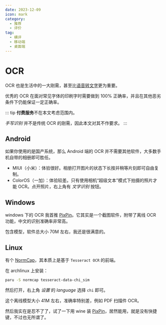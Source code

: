 ```yaml
---
date: 2023-12-09
icon: mark
category:
  - 推荐
  - 评价
tag:
  - 横评
  - 移动端
  - 桌面端
---
```


# OCR

OCR 也是生活中的一大刚需，甚至比[语音转文字](./voice2text.md)更为重要。

优秀的 OCR 在面对常见字体的印刷字时需要做到 100% 正确率，并且在其他恶劣条件下仍能保证一定正确率。

::: tip
**付费服务**不在本文考虑范围内。

_手写识别_ 并不是传统 OCR 的刚需，因此本文对其不作要求。
:::

## Android

如果你使用的是国产系统，那么 Android 端的 OCR 并不需要其他软件，大多数手机自带的相册即可胜任。

- MIUI（小米）：体验很好。相册打开图片的状态下长按并稍等片刻即可自由复制。
- ColorOS（一加）：体验较差。只有使用相机“超级文本”模式下拍摄的照片才能 OCR。点开照片，右上角有 _文字识别_ 按钮。

## Windows

windows 下的 OCR 我首推 [PixPin](../farraginous/recommend_packages.md#截图软件)。它其实是一个截图软件，附带了离线 OCR 功能，中文的识别准确率非常高。

包含模型，软件总大小 70M 左右，我还是很满意的。

## Linux

有个 [NormCap](https://github.com/dynobo/normcap)，其本质上是基于 `Tesseract OCR` 的前端。

在 archlinux 上安装：

```sh
paru -S normcap tesseract-data-chi_sim
```

然后打开，右上角 _设置_ 的 _language_ 选择 `chi` 即可。

这个离线模型大小 41M 左右，准确率特别差，例如 PDF 扫描件 OCR。

然后我实在是忍不了了，试了一下用 wine 装 [PixPin](#windows)，居然能用，就是没有快捷键，不过也无所谓了。
